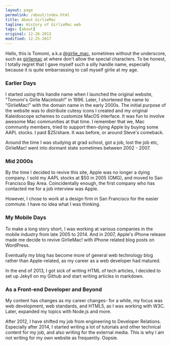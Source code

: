 ```yaml
---
layout: page
permalink: /about/index.html
title: About GirlieMac
tagline: History of GirlieMac web
tags: [about]
original: 12-26-2013
modified: 12-25-2017
---
```


Hello, this is Tomomi, a.k.a [@girlie_mac](https://twitter.com/girlie_mac),  sometimes without the underscore, such as [girliemac](https://github.com/girliemac/) at where don't allow the special characters.
To be honest, I totally regret that I gave myself such a silly handle name, especially because it is quite embarrassing to call myself girlie at my age.

### Earlier Days

I started using this handle name when I launched the original website, "Tomomi's Girlie Macintosh!" in 1996. Later, I shortened the name to
"GirlieMac!" with the domain name in the early 2000s. The initial purpose of the website was to distribute cutesy icons I created and my original Kaleidoscope schemes to customize MacOS interface. It was fun to involve awesome Mac communities at that time. I remember that we, Mac community members, tried to support then-dying Apple by buying some AAPL stocks. I paid $25/share. It was before, or around Steve's comeback.

Around the time I was studying at grad school, got a job, lost the job etc, GirlieMac! went into dormant state sometimes between 2002 - 2007.

### Mid 2000s

By the time I decided to revive this site, Apple was no longer a dying company. I sold my AAPL stocks at $50 in 2005 (OMG), and moved to San Francisco Bay Area.
Coincidentally enough, the first company who has contacted me for a job interview was Apple.

However, I chose to work at a design firm in San Francisco for the easier commute. I have no idea what I was thinking.

### My Mobile Days

To make a long story short, I was working at various companies in the mobile industry from late 2005 to 2014. And in 2007, Apple's iPhone release made me decide to revive GirlieMac! with iPhone related blog posts on WordPress.

Eventually my blog has become more of general web technology blog rather than Apple-related, as my career as a web developer had matured.

In the end of 2013, I got sick of writing HTML of tech articles, I decided to set up Jekyll on my Github and start writing articles in markdown.

### As a Front-end Developer and Beyond

My content has changes as my career changes- for a while, my focus was web development, web standards, and HTML5, as I was working with W3C. Later, expanded my topics with Node.js and more.

After 2012, I have shifted my job from engineering to Developer Relations. Especially after 2014, I started writing a lot of tutorials and other technical content for my job, and also writing for the external media. This is why I am not writing for my own website as frequently. Oopsie.
